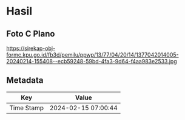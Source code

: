 # Hasil

## Foto C Plano

https://sirekap-obj-formc.kpu.go.id/fb3d/pemilu/ppwp/13/77/04/20/14/1377042014005-20240214-155408--ecb59248-59bd-4fa3-9d64-f4aa983e2533.jpg


## Metadata

| Key        | Value               |
| ---------- | ------------------- |
| Time Stamp | 2024-02-15 07:00:44 |



